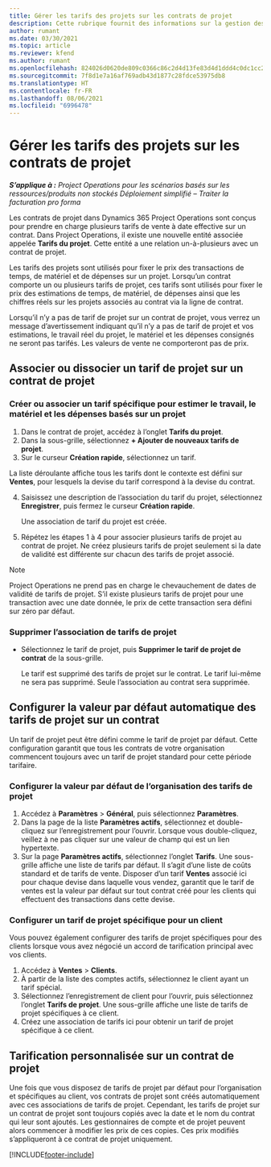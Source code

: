 ```yaml
---
title: Gérer les tarifs des projets sur les contrats de projet
description: Cette rubrique fournit des informations sur la gestion des tarifs de projet sur les contrats de projet.
author: rumant
ms.date: 03/30/2021
ms.topic: article
ms.reviewer: kfend
ms.author: rumant
ms.openlocfilehash: 824026d0620de809c0366c86c2d4d13fe83d4d1ddd4c0dc1cc2645ff712705d5
ms.sourcegitcommit: 7f8d1e7a16af769adb43d1877c28fdce53975db8
ms.translationtype: HT
ms.contentlocale: fr-FR
ms.lasthandoff: 08/06/2021
ms.locfileid: "6996478"
---
```

# <a name="manage-project-price-lists-on-project-contracts"></a>Gérer les tarifs des projets sur les contrats de projet

_**S’applique à :** Project Operations pour les scénarios basés sur les ressources/produits non stockés Déploiement simplifié – Traiter la facturation pro forma_

Les contrats de projet dans Dynamics 365 Project Operations sont conçus pour prendre en charge plusieurs tarifs de vente à date effective sur un contrat. Dans Project Operations, il existe une nouvelle entité associée appelée **Tarifs du projet**. Cette entité a une relation un-à-plusieurs avec un contrat de projet.

Les tarifs des projets sont utilisés pour fixer le prix des transactions de temps, de matériel et de dépenses sur un projet. Lorsqu’un contrat comporte un ou plusieurs tarifs de projet, ces tarifs sont utilisés pour fixer le prix des estimations de temps, de matériel, de dépenses ainsi que les chiffres réels sur les projets associés au contrat via la ligne de contrat.

Lorsqu’il n’y a pas de tarif de projet sur un contrat de projet, vous verrez un message d’avertissement indiquant qu’il n’y a pas de tarif de projet et vos estimations, le travail réel du projet, le matériel et les dépenses consignés ne seront pas tarifés. Les valeurs de vente ne comporteront pas de prix.

## <a name="associate-or-unassociate-a-project-price-list-on-a-project-contract"></a>Associer ou dissocier un tarif de projet sur un contrat de projet

### <a name="create-or-associate-a-specific-price-list-for-estimating-project-based-work-material-and-expenses"></a>Créer ou associer un tarif spécifique pour estimer le travail, le matériel et les dépenses basés sur un projet

1. Dans le contrat de projet, accédez à l’onglet **Tarifs du projet**.
2. Dans la sous-grille, sélectionnez **+ Ajouter de nouveaux tarifs de projet**.
3. Sur le curseur **Création rapide**, sélectionnez un tarif. 

  La liste déroulante affiche tous les tarifs dont le contexte est défini sur **Ventes**, pour lesquels la devise du tarif correspond à la devise du contrat.
  
4. Saisissez une description de l’association du tarif du projet, sélectionnez **Enregistrer**, puis fermez le curseur **Création rapide**.

   Une association de tarif du projet est créée.
   
5. Répétez les étapes 1 à 4 pour associer plusieurs tarifs de projet au contrat de projet. Ne créez plusieurs tarifs de projet seulement si la date de validité est différente sur chacun des tarifs de projet associé.

> [!NOTE]
> Project Operations ne prend pas en charge le chevauchement de dates de validité de tarifs de projet. S’il existe plusieurs tarifs de projet pour une transaction avec une date donnée, le prix de cette transaction sera défini sur zéro par défaut.

### <a name="remove-a-project-price-list-association"></a>Supprimer l’association de tarifs de projet

- Sélectionnez le tarif de projet, puis **Supprimer le tarif de projet de contrat** de la sous-grille. 

  Le tarif est supprimé des tarifs de projet sur le contrat. Le tarif lui-même ne sera pas supprimé. Seule l’association au contrat sera supprimée.

## <a name="set-up-automatic-defaulting-of-project-price-lists-on-a-contract"></a>Configurer la valeur par défaut automatique des tarifs de projet sur un contrat

Un tarif de projet peut être défini comme le tarif de projet par défaut. Cette configuration garantit que tous les contrats de votre organisation commencent toujours avec un tarif de projet standard pour cette période tarifaire.

### <a name="set-up-the-organizational-default-for-project-price-lists"></a>Configurer la valeur par défaut de l’organisation des tarifs de projet

1. Accédez à **Paramètres** > **Général**, puis sélectionnez **Paramètres**.
2. Dans la page de la liste **Paramètres actifs**, sélectionnez et double-cliquez sur l’enregistrement pour l’ouvrir. Lorsque vous double-cliquez, veillez à ne pas cliquer sur une valeur de champ qui est un lien hypertexte. 
3. Sur la page **Paramètres actifs**, sélectionnez l’onglet **Tarifs**. Une sous-grille affiche une liste de tarifs par défaut. Il s’agit d’une liste de coûts standard et de tarifs de vente. Disposer d’un tarif **Ventes** associé ici pour chaque devise dans laquelle vous vendez, garantit que le tarif de ventes est la valeur par défaut sur tout contrat créé pour les clients qui effectuent des transactions dans cette devise.

### <a name="set-up-a-customer-specific-project-price-list"></a>Configurer un tarif de projet spécifique pour un client

Vous pouvez également configurer des tarifs de projet spécifiques pour des clients lorsque vous avez négocié un accord de tarification principal avec vos clients.

1. Accédez à **Ventes** > **Clients**.
2. À partir de la liste des comptes actifs, sélectionnez le client ayant un tarif spécial.
3. Sélectionnez l’enregistrement de client pour l’ouvrir, puis sélectionnez l’onglet **Tarifs de projet**. Une sous-grille affiche une liste de tarifs de projet spécifiques à ce client. 
4. Créez une association de tarifs ici pour obtenir un tarif de projet spécifique à ce client.

## <a name="custom-pricing-on-a-project-contract"></a>Tarification personnalisée sur un contrat de projet

Une fois que vous disposez de tarifs de projet par défaut pour l’organisation et spécifiques au client, vos contrats de projet sont créés automatiquement avec ces associations de tarifs de projet. Cependant, les tarifs de projet sur un contrat de projet sont toujours copiés avec la date et le nom du contrat qui leur sont ajoutés. Les gestionnaires de compte et de projet peuvent alors commencer à modifier les prix de ces copies. Ces prix modifiés s’appliqueront à ce contrat de projet uniquement.


[!INCLUDE[footer-include](../includes/footer-banner.md)]
